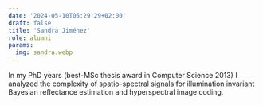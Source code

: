 ```yaml
---
date: '2024-05-10T05:29:29+02:00'
draft: false
title: 'Sandra Jiménez'
role: alumni
params:
  img: sandra.webp
---
```


In my PhD years (best-MSc thesis award in Computer Science 2013) I analyzed the complexity of spatio-spectral signals for illumination invariant Bayesian reflectance estimation and hyperspectral image coding.
